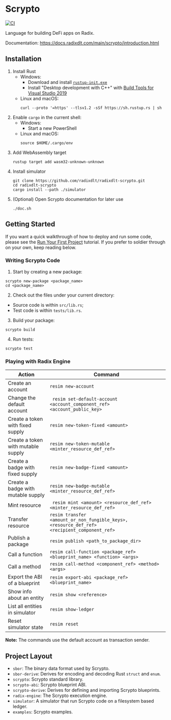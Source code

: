 # Scrypto

[![CI](https://github.com/radixdlt/radixdlt-scrypto/actions/workflows/ci.yml/badge.svg)](https://github.com/radixdlt/radixdlt-scrypto/actions/workflows/ci.yml)

Language for building DeFi apps on Radix.

Documentation: https://docs.radixdlt.com/main/scrypto/introduction.html

## Installation

1. Install Rust
   * Windows:
       * Download and install [`rustup-init.exe`](https://win.rustup.rs/x86_64)
       * Install "Desktop development with C++" with [Build Tools for Visual Studio 2019](https://visualstudio.microsoft.com/thank-you-downloading-visual-studio/?sku=BuildTools&rel=16)
   * Linux and macOS:
       ```
       curl --proto '=https' --tlsv1.2 -sSf https://sh.rustup.rs | sh
       ```
2. Enable `cargo` in the current shell:
   * Windows:
       * Start a new PowerShell
   * Linux and macOS:
       ```
       source $HOME/.cargo/env
       ```
3. Add WebAssembly target
    ```
    rustup target add wasm32-unknown-unknown
    ```
4. Install simulator
    ```
    git clone https://github.com/radixdlt/radixdlt-scrypto.git
    cd radixdlt-scrypto
    cargo install --path ./simulator
    ```
5. (Optional) Open Scrypto documentation for later use
    ```
    ./doc.sh
    ```

## Getting Started

If you want a quick walkthrough of how to deploy and run some code, please see the [Run Your First Project](https://docs.radixdlt.com/main/scrypto/getting-started/run-first-project.html) tutorial. If you prefer to soldier through on your own, keep reading below.

### Writing Scrypto Code

1. Start by creating a new package:
```
scrypto new-package <package_name>
cd <package_name>
```
2. Check out the files under your current directory:
  - Source code is within `src/lib.rs`;
  - Test code is within `tests/lib.rs`.
3. Build your package:
```
scrypto build
```
4. Run tests:
```
scrypto test
```

### Playing with Radix Engine

| Action                             | Command                                                                                           |
|------------------------------------|---------------------------------------------------------------------------------------------------|
| Create an account                  | ``` resim new-account ```                                                                         |
| Change the default account         | ``` resim set-default-account <account_component_ref> <account_public_key>```                     |
| Create a token with fixed supply   | ``` resim new-token-fixed <amount> ```                                                            |
| Create a token with mutable supply | ``` resim new-token-mutable <minter_resource_def_ref> ```                                         |
| Create a badge with fixed supply   | ``` resim new-badge-fixed <amount> ```                                                            |
| Create a badge with mutable supply | ``` resim new-badge-mutable <minter_resource_def_ref> ```                                         |
| Mint resource                      | ``` resim mint <amount> <resource_def_ref> <minter_resource_def_ref>```                           |
| Transfer resource                  | ``` resim transfer <amount_or_non_fungible_keys>,<resource_def_ref> <recipient_component_ref> ``` |
| Publish a package                  | ``` resim publish <path_to_package_dir> ```                                                       |
| Call a function                    | ``` resim call-function <package_ref> <blueprint_name> <function> <args> ```                      |
| Call a method                      | ``` resim call-method <component_ref> <method> <args> ```                                         |
| Export the ABI of a blueprint      | ``` resim export-abi <package_ref> <blueprint_name> ```                                           |
| Show info about an entity          | ``` resim show <reference> ```                                                                      |
| List all entities in simulator     | ``` resim show-ledger  ```                                                                        |
| Reset simulator state              | ``` resim reset ```                                                                               |

**Note:** The commands use the default account as transaction sender.

## Project Layout

- `sbor`: The binary data format used by Scrypto.
- `sbor-derive`: Derives for encoding and decoding Rust `struct` and `enum`.
- `scrypto`: Scrypto standard library.
- `scrypto-abi`: Scrypto blueprint ABI.
- `scrypto-derive`: Derives for defining and importing Scrypto blueprints.
- `radix-engine`: The Scrypto execution engine.
- `simulator`: A simulator that run Scrypto code on a filesystem based ledger.
- `examples`: Scrypto examples.
